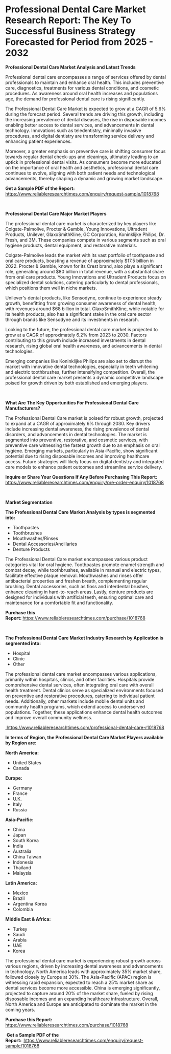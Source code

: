 <p><h1>Professional Dental Care Market Research Report: The Key To Successful Business Strategy Forecasted for Period from 2025 - 2032</h1></p><p><strong>Professional Dental Care Market Analysis and Latest Trends</strong></p>
<p><p>Professional dental care encompasses a range of services offered by dental professionals to maintain and enhance oral health. This includes preventive care, diagnostics, treatments for various dental conditions, and cosmetic procedures. As awareness around oral health increases and populations age, the demand for professional dental care is rising significantly.</p><p>The Professional Dental Care Market is expected to grow at a CAGR of 5.6% during the forecast period. Several trends are driving this growth, including the increasing prevalence of dental diseases, the rise in disposable incomes enabling better access to dental services, and advancements in dental technology. Innovations such as teledentistry, minimally invasive procedures, and digital dentistry are transforming service delivery and enhancing patient experiences. </p><p>Moreover, a greater emphasis on preventive care is shifting consumer focus towards regular dental check-ups and cleanings, ultimately leading to an uptick in professional dental visits. As consumers become more educated on the importance of oral health and aesthetics, professional dental care continues to evolve, aligning with both patient needs and technological advancements, thereby shaping a dynamic and growing market landscape.</p></p>
<p><strong>Get a Sample PDF of the Report:&nbsp;</strong> <a href="https://www.reliableresearchtimes.com/enquiry/request-sample/1018768?utm_campaign=3547&utm_medium=2&utm_source=Github&utm_content=ia&utm_term=19042025&utm_id=professional-dental-care">https://www.reliableresearchtimes.com/enquiry/request-sample/1018768</a></p>
<p>&nbsp;</p>
<p><strong>Professional Dental Care Major Market Players</strong></p>
<p><p>The professional dental care market is characterized by key players like Colgate-Palmolive, Procter & Gamble, Young Innovations, Ultradent Products, Unilever, GlaxoSmithKline, GC Corporation, Koninklijke Philips, Dr. Fresh, and 3M. These companies compete in various segments such as oral hygiene products, dental equipment, and restorative materials.</p><p>Colgate-Palmolive leads the market with its vast portfolio of toothpaste and oral care products, boasting a revenue of approximately $17.5 billion in 2022. Procter & Gamble, known for its Crest brand, also plays a significant role, generating around $80 billion in total revenue, with a substantial share from oral care products. Young Innovations and Ultradent Products focus on specialized dental solutions, catering particularly to dental professionals, which positions them well in niche markets.</p><p>Unilever's dental products, like Sensodyne, continue to experience steady growth, benefitting from growing consumer awareness of dental health, with revenues around $68 billion in total. GlaxoSmithKline, while notable for its health products, also has a significant stake in the oral care sector through brands like  Sensodyne and its investments in research.</p><p>Looking to the future, the professional dental care market is projected to grow at a CAGR of approximately 6.2% from 2023 to 2030. Factors contributing to this growth include increased investments in dental research, rising global oral health awareness, and advancements in dental technologies. </p><p>Emerging companies like Koninklijke Philips are also set to disrupt the market with innovative dental technologies, especially in teeth whitening and electric toothbrushes, further intensifying competition. Overall, the professional dental care market presents a dynamic competitive landscape poised for growth driven by both established and emerging players.</p></p>
<p>&nbsp;</p>
<p><strong>What Are The Key Opportunities For Professional Dental Care Manufacturers?</strong></p>
<p><p>The Professional Dental Care market is poised for robust growth, projected to expand at a CAGR of approximately 6% through 2030. Key drivers include increasing dental awareness, the rising prevalence of dental disorders, and advancements in dental technologies. The market is segmented into preventive, restorative, and cosmetic services, with preventive care witnessing the fastest growth due to an emphasis on oral hygiene. Emerging markets, particularly in Asia-Pacific, show significant potential due to rising disposable incomes and improving healthcare access. Future strategies will likely focus on digital dentistry and integrated care models to enhance patient outcomes and streamline service delivery.</p></p>
<p><strong>Inquire or Share Your Questions If Any Before Purchasing This Report:</strong> <a href="https://www.reliableresearchtimes.com/enquiry/pre-order-enquiry/1018768?utm_campaign=3547&utm_medium=2&utm_source=Github&utm_content=ia&utm_term=19042025&utm_id=professional-dental-care">https://www.reliableresearchtimes.com/enquiry/pre-order-enquiry/1018768</a></p>
<p>&nbsp;</p>
<p><strong>Market Segmentation</strong></p>
<p><strong>The Professional Dental Care Market Analysis by types is segmented into:</strong></p>
<p><ul><li>Toothpastes</li><li>Toothbrushes</li><li>Mouthwashes/Rinses</li><li>Dental Accessories/Ancillaries</li><li>Denture Products</li></ul></p>
<p><p>The Professional Dental Care market encompasses various product categories vital for oral hygiene. Toothpastes promote enamel strength and combat decay, while toothbrushes, available in manual and electric types, facilitate effective plaque removal. Mouthwashes and rinses offer antibacterial properties and freshen breath, complementing regular brushing. Dental accessories, such as floss and interdental brushes, enhance cleaning in hard-to-reach areas. Lastly, denture products are designed for individuals with artificial teeth, ensuring optimal care and maintenance for a comfortable fit and functionality.</p></p>
<p><strong>Purchase this Report:&nbsp;</strong><a href="https://www.reliableresearchtimes.com/purchase/1018768?utm_campaign=3547&utm_medium=2&utm_source=Github&utm_content=ia&utm_term=19042025&utm_id=professional-dental-care">https://www.reliableresearchtimes.com/purchase/1018768</a></p>
<p>&nbsp;</p>
<p><strong>The Professional Dental Care Market Industry Research by Application is segmented into:</strong></p>
<p><ul><li>Hospital</li><li>Clinic</li><li>Other</li></ul></p>
<p><p>The professional dental care market encompasses various applications, primarily within hospitals, clinics, and other facilities. Hospitals provide comprehensive dental services, often integrating oral care with overall health treatment. Dental clinics serve as specialized environments focused on preventive and restorative procedures, catering to individual patient needs. Additionally, other markets include mobile dental units and community health programs, which extend access to underserved populations. Together, these applications enhance dental health outcomes and improve overall community wellness.</p></p>
<p><a href="https://www.reliableresearchtimes.com/professional-dental-care-r1018768?utm_campaign=3547&utm_medium=2&utm_source=Github&utm_content=ia&utm_term=19042025&utm_id=professional-dental-care">&nbsp;https://www.reliableresearchtimes.com/professional-dental-care-r1018768</a></p>
<p><strong>In terms of Region, the Professional Dental Care Market Players available by Region are:</strong></p>
<p>
    <p> <strong> North America: </strong>
        <ul>
            <li>United States</li>
            <li>Canada</li>
        </ul>
        </p> 
    <p> <strong> Europe: </strong>
        <ul>
            <li>Germany</li>
            <li>France</li>
            <li>U.K.</li>
            <li>Italy</li>
            <li>Russia</li>
        </ul>
        </p> 
    <p> <strong> Asia-Pacific: </strong>
        <ul>
            <li>China</li>
            <li>Japan</li>
            <li>South Korea</li>
            <li>India</li>
            <li>Australia</li>
            <li>China Taiwan</li>
            <li>Indonesia</li>
            <li>Thailand</li>
            <li>Malaysia</li>
        </ul>
        </p> 
    <p> <strong> Latin America: </strong>
        <ul>
            <li>Mexico</li>
            <li>Brazil</li>
            <li>Argentina Korea</li>
            <li>Colombia</li>
        </ul>
        </p> 
    <p> <strong> Middle East & Africa: </strong>
        <ul>
            <li>Turkey</li>
            <li>Saudi</li>
            <li>Arabia</li>
            <li>UAE</li>
            <li>Korea</li>
        </ul>
    </p>
    </p>
<p><p>The professional dental care market is experiencing robust growth across various regions, driven by increasing dental awareness and advancements in technology. North America leads with approximately 35% market share, followed closely by Europe at 30%. The Asia-Pacific (APAC) region is witnessing rapid expansion, expected to reach a 25% market share as dental services become more accessible. China is emerging significantly, projected to capture around 20% of the market share, fueled by rising disposable incomes and an expanding healthcare infrastructure. Overall, North America and Europe are anticipated to dominate the market in the coming years.</p></p>
<p><strong>Purchase this Report: </strong><a href="https://www.reliableresearchtimes.com/purchase/1018768?utm_campaign=3547&utm_medium=2&utm_source=Github&utm_content=ia&utm_term=19042025&utm_id=professional-dental-care">https://www.reliableresearchtimes.com/purchase/1018768</a></p>
<p>&nbsp;<strong>Get a Sample PDF of the Report:&nbsp;&nbsp;</strong><a href="https://www.reliableresearchtimes.com/enquiry/request-sample/1018768?utm_campaign=3547&utm_medium=2&utm_source=Github&utm_content=ia&utm_term=19042025&utm_id=professional-dental-care">https://www.reliableresearchtimes.com/enquiry/request-sample/1018768</a></p>
<p><strong></strong></p>
<p><p></p><p></p><p></p></p>